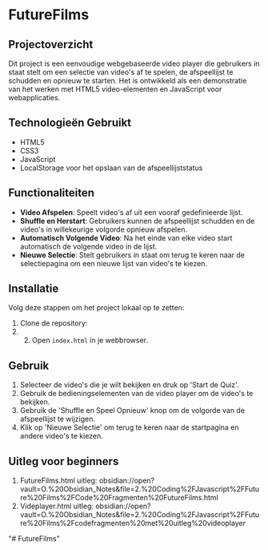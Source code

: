 # FutureFilms

## Projectoverzicht
Dit project is een eenvoudige webgebaseerde video player die gebruikers in staat stelt om een selectie van video's af te spelen, de afspeellijst te schudden en opnieuw te starten. Het is ontwikkeld als een demonstratie van het werken met HTML5 video-elementen en JavaScript voor webapplicaties.

## Technologieën Gebruikt
- HTML5
- CSS3
- JavaScript
- LocalStorage voor het opslaan van de afspeellijststatus

## Functionaliteiten
- **Video Afspelen**: Speelt video's af uit een vooraf gedefinieerde lijst.
- **Shuffle en Herstart**: Gebruikers kunnen de afspeellijst schudden en de video's in willekeurige volgorde opnieuw afspelen.
- **Automatisch Volgende Video**: Na het einde van elke video start automatisch de volgende video in de lijst.
- **Nieuwe Selectie**: Stelt gebruikers in staat om terug te keren naar de selectiepagina om een nieuwe lijst van video's te kiezen.

## Installatie
Volg deze stappen om het project lokaal op te zetten:
1. Clone de repository:
2. 2. Open `index.html` in je webbrowser.

## Gebruik
1. Selecteer de video's die je wilt bekijken en druk op 'Start de Quiz'.
2. Gebruik de bedieningselementen van de video player om de video's te bekijken.
3. Gebruik de 'Shuffle en Speel Opnieuw' knop om de volgorde van de afspeellijst te wijzigen.
4. Klik op 'Nieuwe Selectie' om terug te keren naar de startpagina en andere video's te kiezen.

## Uitleg voor beginners
1. FutureFilms.html uitleg: obsidian://open?vault=O.%20Obsidian_Notes&file=2.%20Coding%2FJavascript%2FFuture%20Films%2FCode%20Fragmenten%20FutureFilms.html
2. Videplayer.html uitleg: obsidian://open?vault=O.%20Obsidian_Notes&file=2.%20Coding%2FJavascript%2FFuture%20Films%2Fcodefragmenten%20met%20uitleg%20videoplayer



"# FutureFilms" 
